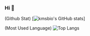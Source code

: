 ### Hi 👋 

(Github Stat) [![kmsbio's GitHub stats](https://github-readme-stats.vercel.app/api?username=username)] 

(Most Used Language) ![Top Langs](https://github-readme-stats.vercel.app/api/top-langs/?username=username)

